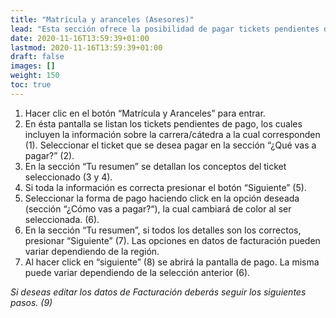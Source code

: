 ```yaml
---
title: "Matrícula y aranceles (Asesores)"
lead: "Esta sección ofrece la posibilidad de pagar tickets pendientes de matrículas y aranceles"
date: 2020-11-16T13:59:39+01:00
lastmod: 2020-11-16T13:59:39+01:00
draft: false
images: []
weight: 150
toc: true
---
```


1. Hacer clic en el botón “Matrícula y Aranceles” para entrar.
1. En ésta pantalla se listan los tickets pendientes de pago, los cuales incluyen la información sobre la carrera/cátedra a la cual corresponden (1). Seleccionar el ticket que se desea pagar en la sección “¿Qué vas a pagar?” (2).
1. En la sección “Tu resumen” se detallan los conceptos del ticket seleccionado (3 y 4).
1. Si toda la información es correcta presionar el botón “Siguiente” (5).
1. Seleccionar la forma de pago haciendo click en la opción deseada (sección “¿Cómo vas a pagar?“), la cual cambiará de color al ser seleccionada. (6).
1. En la sección “Tu resumen”, si todos los detalles son los correctos, presionar “Siguiente” (7). Las opciones en datos de facturación pueden variar dependiendo de la región.
1. Al hacer click en “siguiente” (8) se abrirá la pantalla de pago. La misma puede variar dependiendo de la selección anterior (6).

_Si deseas  editar los datos de Facturación deberás seguir los siguientes pasos. (9)_
